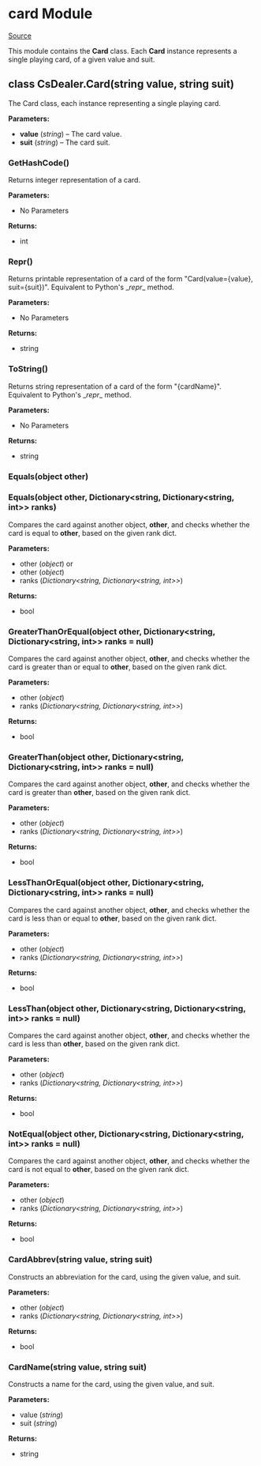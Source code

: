 ﻿# card Module

[Source](../CsDealer/Card.cs)

This module contains the **Card** class. Each **Card**  instance represents a single playing card, of a given value and suit.

## class CsDealer.Card(string value, string suit)

The Card class, each instance representing a single playing card.

**Parameters:**
-   **value**  (_string_) – The card value.
-   **suit**  (_string_) – The card suit.


### GetHashCode()

Returns integer representation of a card.

**Parameters:**
- No Parameters

**Returns:**
- int


### Repr()

Returns printable representation of a card of the form "Card(value={value}, suit={suit})". Equivalent to Python's \__repr__ method.

**Parameters:**
- No Parameters

**Returns:**
- string


### ToString()

Returns string representation of a card of the form "{cardName}". Equivalent to Python's \__repr__ method.

**Parameters:**
- No Parameters

**Returns:**
- string


### Equals(object  other)
### Equals(object  other, Dictionary<string, Dictionary<string, int>> ranks)

Compares the card against another object, **other**, and checks whether the card is equal to **other**, based on the given rank dict.

**Parameters:**
- other (_object_)
or
- other (_object_)
- ranks (_Dictionary<string, Dictionary<string, int>>_)

**Returns:**
- bool

### GreaterThanOrEqual(object other, Dictionary<string, Dictionary<string, int>> ranks = null)

Compares the card against another object, **other**, and checks whether the card is greater than or equal to **other**, based on the given rank dict.

**Parameters:**
- other (_object_)
- ranks (_Dictionary<string, Dictionary<string, int>>_)

**Returns:**
- bool

### GreaterThan(object other, Dictionary<string, Dictionary<string, int>> ranks = null)

Compares the card against another object, **other**, and checks whether the card is greater than **other**, based on the given rank dict.

**Parameters:**
- other (_object_)
- ranks (_Dictionary<string, Dictionary<string, int>>_)

**Returns:**
- bool

### LessThanOrEqual(object other, Dictionary<string, Dictionary<string, int>> ranks = null)

Compares the card against another object, **other**, and checks whether the card is less than or equal to **other**, based on the given rank dict.

**Parameters:**
- other (_object_)
- ranks (_Dictionary<string, Dictionary<string, int>>_)

**Returns:**
- bool

### LessThan(object other, Dictionary<string, Dictionary<string, int>> ranks = null)

Compares the card against another object, **other**, and checks whether the card is less than **other**, based on the given rank dict.

**Parameters:**
- other (_object_)
- ranks (_Dictionary<string, Dictionary<string, int>>_)

**Returns:**
- bool

### NotEqual(object other, Dictionary<string, Dictionary<string, int>> ranks = null)

Compares the card against another object, **other**, and checks whether the card is not equal to **other**, based on the given rank dict.

**Parameters:**
- other (_object_)
- ranks (_Dictionary<string, Dictionary<string, int>>_)

**Returns:**
- bool

### CardAbbrev(string value, string suit)

Constructs an abbreviation for the card, using the given value, and suit.

**Parameters:**
- other (_object_)
- ranks (_Dictionary<string, Dictionary<string, int>>_)

**Returns:**
- bool

### CardName(string  value, string  suit)

Constructs a name for the card, using the given value, and suit.

**Parameters:**
- value (_string_)
- suit (_string_)

**Returns:**
- string